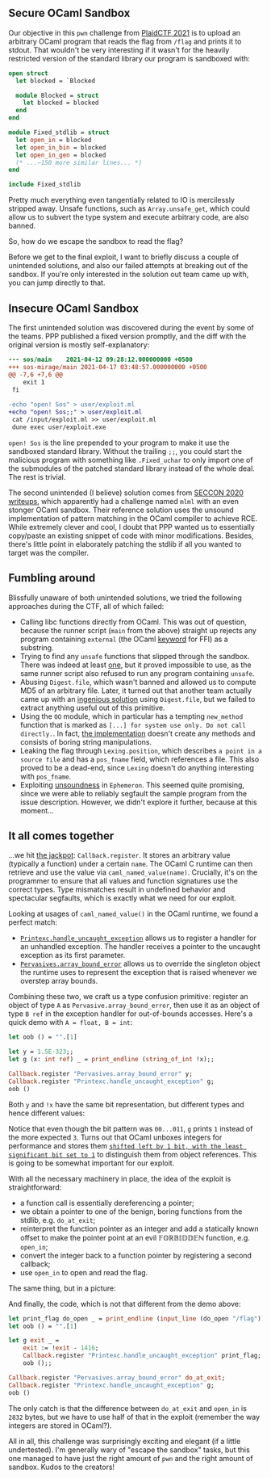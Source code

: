 Secure OCaml Sandbox
---

Our objective in this `pwn` challenge from [PlaidCTF 2021](https://ctftime.org/event/1199) is to upload an arbitrary OCaml program that reads the flag from `/flag` and prints it to stdout.
That wouldn't be very interesting if it wasn't for the heavily restricted version of the standard library our program is sandboxed with:
```ocaml
open struct
  let blocked = `Blocked

  module Blocked = struct
    let blocked = blocked
  end
end

module Fixed_stdlib = struct
  let open_in = blocked
  let open_in_bin = blocked
  let open_in_gen = blocked
  (* ...~150 more similar lines... *)
end

include Fixed_stdlib
```

Pretty much everything even tangentially related to IO is mercilessly stripped away.
Unsafe functions, such as `Array.unsafe_get`, which could allow us to subvert the type system and execute arbitrary code, are also banned.

So, how do we escape the sandbox to read the flag?

Before we get to the final exploit, I want to briefly discuss a couple of unintended solutions,
and also our failed attempts at breaking out of the sandbox. If you're only interested in the solution out team came up with, you can jump directly to that.

Insecure OCaml Sandbox
---

The first unintended solution was discovered during the event by some of the teams. PPP published a fixed version promptly,
and the diff with the original version is mostly self-explanatory:
```diff
--- sos/main	2021-04-12 09:28:12.000000000 +0500
+++ sos-mirage/main	2021-04-17 03:48:57.000000000 +0500
@@ -7,6 +7,6 @@
 	exit 1
 fi
 
-echo "open! Sos" > user/exploit.ml
+echo "open! Sos;;" > user/exploit.ml
 cat /input/exploit.ml >> user/exploit.ml
 dune exec user/exploit.exe
```

`open! Sos` is the line prepended to your program to make it use the sandboxed standard library.
Without the trailing `;;`, you could start the malicious program with something like `.Fixed_uchar`
to only import one of the submodules of the patched standard library instead of the whole deal.
The rest is trivial.

The second unintended (I believe) solution comes from [SECCON 2020 writeups](https://moraprogramming.hateblo.jp/entry/2020/10/14/185946), which apparently
had a challenge named `mlml` with an even stonger OCaml sandbox. Their reference solution uses the unsound implementation of pattern matching in
the OCaml compiler to achieve RCE. While extremely clever and cool, I doubt that PPP wanted us to essentially copy/paste an existing snippet of code
with minor modifications. Besides, there's little point in elaborately patching the stdlib if all you wanted to target was the compiler.


Fumbling around
---

Blissfully unaware of both unintended solutions, we tried the following approaches during the CTF, all of which failed:
  * Calling libc functions directly from OCaml. This was out of question, because the runner script (`main` from the above) straight up rejects any program containing `external` (the OCaml [keyword](https://ocaml.org/manual/intfc.html) for FFI) as a substring.
  * Trying to find any `unsafe` functions that slipped through the sandbox. There was indeed at least [one](https://github.com/ocaml/ocaml/blob/4.10/stdlib/array.ml#L28), but it proved impossible to use, as the same runner script also refused to run any program containing `unsafe`.
  * Abusing `Digest.file`, which wasn't banned and allowed us to compute MD5 of an arbitrary file. Later, it turned out that another team actually came up with an [ingenious solution](http://eternal.red/2021/secure-ocaml-sandbox/) using `Digest.file`, but we failed to extract anything useful out of this primitive.
  * Using the `OO` module, which in particular has a tempting `new_method` function that is marked as `[...] for system use only. Do not call directly.`. In fact, [the implementation](https://github.com/ocaml/ocaml/blob/4.10/stdlib/camlinternalOO.ml#L70) doesn't create any methods and consists of boring string manipulations.
  * Leaking the flag through `Lexing.position`, which describes `a point in a source file` and has a `pos_fname` field, which references a file. This also proved to be a dead-end, since `Lexing` doesn't do anything interesting with `pos_fname`.
  * Exploiting [unsoundness](https://github.com/ocaml/ocaml/issues/9391) in `Ephemeron`. This seemed quite promising, since we were able to reliably segfault the sample program from the issue description. However, we didn't explore it further, because at this moment...


It all comes together
---
...we hit [the jackpot](https://github.com/ocaml/ocaml/blob/4.10/stdlib/callback.mli#L23): `Callback.register`. It stores an arbitrary value (typically a function) under a certain `name`. The OCaml C runtime can then retrieve and use the value via `caml_named_value(name)`. Crucially, it's on the programmer to
ensure that all values and function signatures use the correct types. Type mismatches result in undefined behavior and spectacular segfaults, which is exactly what we need for our exploit.

Looking at usages of `caml_named_value()` in the OCaml runtime, we found a perfect match:
  * [`Printexc.handle_uncaught_exception`](https://github.com/ocaml/ocaml/blob/4.10/runtime/printexc.c#L143) allows us to register a handler for an unhandled exception. The handler receives a pointer to the uncaught exception as its first parameter.
  * [`Pervasives.array_bound_error`](https://github.com/ocaml/ocaml/blob/4.10/runtime/fail_nat.c#L192) allows us to override the singleton object the runtime uses to represent the exception that is raised whenever we overstep array bounds.

Combining these two, we craft us a type confusion primitive: register an object of type `A` as `Pervasive.array_bound_error`, then use it as an object of type `B ref` in the exception handler for out-of-bounds accesses. Here's a quick demo with `A = float, B = int`:
```ocaml
let oob () = "".[1]

let y = 1.5E-323;;
let g (x: int ref) _ = print_endline (string_of_int !x);;

Callback.register "Pervasives.array_bound_error" y;
Callback.register "Printexc.handle_uncaught_exception" g;
oob ()
```

Both `y` and `!x` have the same bit representation, but different types and hence different values:


Notice that even though the bit pattern was `00...011`, `g` prints `1` instead of the more expected `3`. Turns out that OCaml unboxes integers for performance and stores them [`shifted left by 1 bit, with the least significant bit set to 1`](https://dev.realworldocaml.org/runtime-memory-layout.html#table20-1_ocaml) to distinguish them from object references. This is going to be somewhat important for our exploit.

With all the necessary machinery in place, the idea of the exploit is straightforward:
  * a function call is essentially dereferencing a pointer;
  * we obtain a pointer to one of the benign, boring functions from the stdlib, e.g. `do_at_exit`;
  * reinterpret the function pointer as an integer and add a statically known offset to make the pointer point at an evil 𝔽𝕆ℝ𝔹𝕀𝔻𝔻𝔼ℕ function, e.g. `open_in`;
  * convert the integer back to a function pointer by registering a second callback;
  * use `open_in` to open and read the flag.

The same thing, but in a picture:


And finally, the code, which is not that different from the demo above:
```ocaml
let print_flag do_open _ = print_endline (input_line (do_open "/flag"))
let oob () = "".[1]

let g exit _ =
    exit := !exit - 1416;
    Callback.register "Printexc.handle_uncaught_exception" print_flag;
    oob ();;

Callback.register "Pervasives.array_bound_error" do_at_exit;
Callback.register "Printexc.handle_uncaught_exception" g;
oob ()
```

The only catch is that the difference between `do_at_exit` and `open_in` is `2832` bytes, but we have to use half of that in the exploit (remember the way integers are stored in OCaml?).

All in all, this challenge was surprisingly exciting and elegant (if a little undertested). I'm generally wary of "escape the sandbox" tasks, but this one managed to have just the right amount of `pwn` and the right amount of sandbox. Kudos to the creators!
